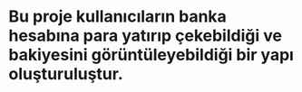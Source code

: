 # Bu proje kullanıcıların  banka hesabına para yatırıp çekebildiği ve bakiyesini görüntüleyebildiği bir yapı oluşturuluştur.